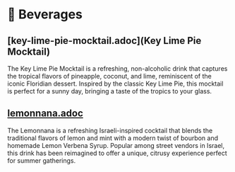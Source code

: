 # &#127865; Beverages
## [key-lime-pie-mocktail.adoc](Key Lime Pie Mocktail)
The Key Lime Pie Mocktail is a refreshing, non-alcoholic drink that captures the tropical flavors of pineapple, coconut, and lime, reminiscent of the iconic Floridian dessert. Inspired by the classic Key Lime Pie, this mocktail is perfect for a sunny day, bringing a taste of the tropics to your glass.
## [lemonnana.adoc](Lemonnana)
The Lemonnana is a refreshing Israeli-inspired cocktail that blends the traditional flavors of lemon and mint with a modern twist of bourbon and homemade Lemon Verbena Syrup. Popular among street vendors in Israel, this drink has been reimagined to offer a unique, citrusy experience perfect for summer gatherings.
